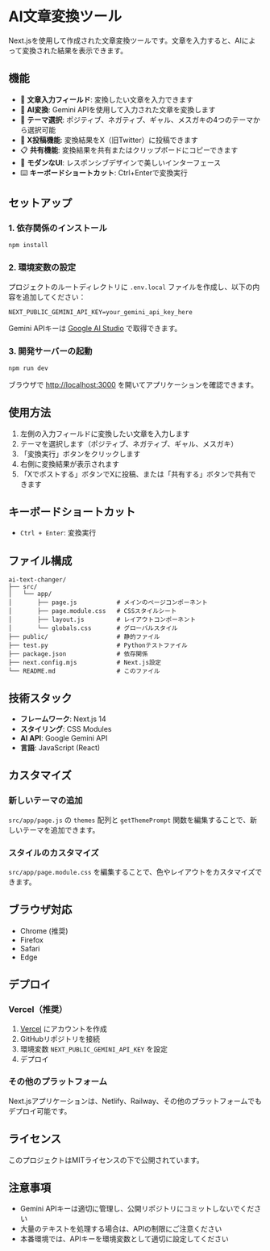# AI文章変換ツール

Next.jsを使用して作成された文章変換ツールです。文章を入力すると、AIによって変換された結果を表示できます。

## 機能

- 📝 **文章入力フィールド**: 変換したい文章を入力できます
- 🤖 **AI変換**: Gemini APIを使用して入力された文章を変換します
- 🎨 **テーマ選択**: ポジティブ、ネガティブ、ギャル、メスガキの4つのテーマから選択可能
- 📱 **X投稿機能**: 変換結果をX（旧Twitter）に投稿できます
- 📋 **共有機能**: 変換結果を共有またはクリップボードにコピーできます
- 🎨 **モダンなUI**: レスポンシブデザインで美しいインターフェース
- ⌨️ **キーボードショートカット**: Ctrl+Enterで変換実行

## セットアップ

### 1. 依存関係のインストール

```bash
npm install
```

### 2. 環境変数の設定

プロジェクトのルートディレクトリに `.env.local` ファイルを作成し、以下の内容を追加してください：

```env
NEXT_PUBLIC_GEMINI_API_KEY=your_gemini_api_key_here
```

Gemini APIキーは [Google AI Studio](https://makersuite.google.com/app/apikey) で取得できます。

### 3. 開発サーバーの起動

```bash
npm run dev
```

ブラウザで [http://localhost:3000](http://localhost:3000) を開いてアプリケーションを確認できます。

## 使用方法

1. 左側の入力フィールドに変換したい文章を入力します
2. テーマを選択します（ポジティブ、ネガティブ、ギャル、メスガキ）
3. 「変換実行」ボタンをクリックします
4. 右側に変換結果が表示されます
5. 「Xでポストする」ボタンでXに投稿、または「共有する」ボタンで共有できます

## キーボードショートカット

- `Ctrl + Enter`: 変換実行

## ファイル構成

```
ai-text-changer/
├── src/
│   └── app/
│       ├── page.js           # メインのページコンポーネント
│       ├── page.module.css   # CSSスタイルシート
│       ├── layout.js         # レイアウトコンポーネント
│       └── globals.css       # グローバルスタイル
├── public/                   # 静的ファイル
├── test.py                   # Pythonテストファイル
├── package.json              # 依存関係
├── next.config.mjs           # Next.js設定
└── README.md                 # このファイル
```

## 技術スタック

- **フレームワーク**: Next.js 14
- **スタイリング**: CSS Modules
- **AI API**: Google Gemini API
- **言語**: JavaScript (React)

## カスタマイズ

### 新しいテーマの追加

`src/app/page.js` の `themes` 配列と `getThemePrompt` 関数を編集することで、新しいテーマを追加できます。

### スタイルのカスタマイズ

`src/app/page.module.css` を編集することで、色やレイアウトをカスタマイズできます。

## ブラウザ対応

- Chrome (推奨)
- Firefox
- Safari
- Edge

## デプロイ

### Vercel（推奨）

1. [Vercel](https://vercel.com) にアカウントを作成
2. GitHubリポジトリを接続
3. 環境変数 `NEXT_PUBLIC_GEMINI_API_KEY` を設定
4. デプロイ

### その他のプラットフォーム

Next.jsアプリケーションは、Netlify、Railway、その他のプラットフォームでもデプロイ可能です。

## ライセンス

このプロジェクトはMITライセンスの下で公開されています。

## 注意事項

- Gemini APIキーは適切に管理し、公開リポジトリにコミットしないでください
- 大量のテキストを処理する場合は、APIの制限にご注意ください
- 本番環境では、APIキーを環境変数として適切に設定してください
